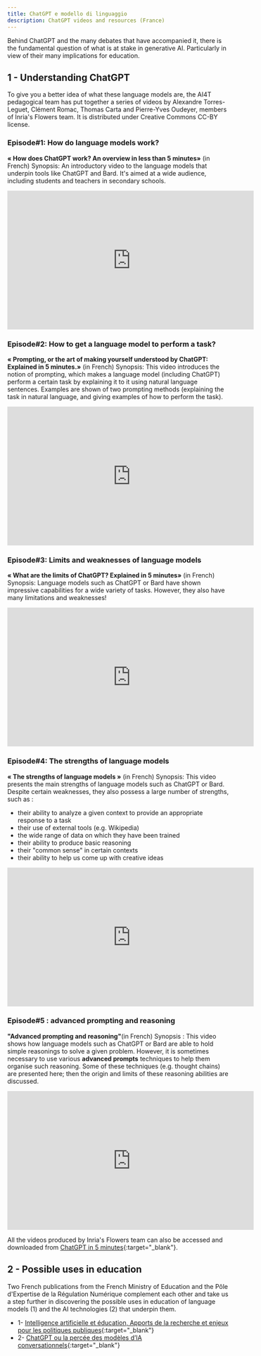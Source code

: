 ```yaml
---
title: ChatGPT e modello di linguaggio
description: ChatGPT videos and resources (France)
---
```


Behind ChatGPT and the many debates that have accompanied it, there is the fundamental question of what is at stake in generative AI. Particularly in view of their many implications for education.

## 1 - Understanding ChatGPT

To give you a better idea of what these language models are, the AI4T pedagogical team has put together a series of videos by Alexandre Torres-Leguet, Clément Romac, Thomas Carta and Pierre-Yves Oudeyer, members of Inria's Flowers team. It is distributed under Creative Commons CC-BY license.

### Episode#1: How do language models work?

**« How does ChatGPT work? An overview in less than 5 minutes»** (in French)
Synopsis: An introductory video to the language models that underpin tools like ChatGPT and Bard. It's aimed at a wide audience, including students and teachers in secondary schools.

<center><iframe width="560" height="315" src="https://www.youtube.com/embed/K8gOvC8gvB4" title="YouTube video player" frameborder="0" allow="accelerometer; autoplay; clipboard-write; encrypted-media; gyroscope; picture-in-picture; web-share" allowfullscreen></iframe></center>

### Episode#2: How to get a language model to perform a task?

**« Prompting, or the art of making yourself understood by ChatGPT: Explained in 5 minutes.»** (in French)
Synopsis: This video introduces the notion of prompting, which makes a language model (including ChatGPT) perform a certain task by explaining it to it using natural language sentences. Examples are shown of two prompting methods (explaining the task in natural language, and giving examples of how to perform the task).

<center><iframe width="560" height="315" src="https://www.youtube.com/embed/8IQ9i_QoA3A" title="YouTube video player" frameborder="0" allow="accelerometer; autoplay; clipboard-write; encrypted-media; gyroscope; picture-in-picture; web-share" allowfullscreen></iframe></center>

### Episode#3: Limits and weaknesses of language models

**« What are the limits of ChatGPT? Explained in 5 minutes»** (in French)
Synopsis: Language models such as ChatGPT or Bard have shown impressive capabilities for a wide variety of tasks. However, they also have many limitations and weaknesses!

<center><iframe width="560" height="315" src="https://www.youtube.com/embed/xXHWTC4mJBM" title="YouTube video player" frameborder="0" allow="accelerometer; autoplay; clipboard-write; encrypted-media; gyroscope; picture-in-picture; web-share" allowfullscreen></iframe></center>

### Episode#4: The strengths of language models

**« The strengths of language models »** (in French)
Synopsis: This video presents the main strengths of language models such as ChatGPT or Bard. Despite certain weaknesses, they also possess a large number of strengths, such as :
- their ability to analyze a given context to provide an appropriate response to a task
- their use of external tools (e.g. Wikipedia)
- the wide range of data on which they have been trained
- their ability to produce basic reasoning
- their "common sense" in certain contexts
- their ability to help us come up with creative ideas

<center><iframe width="560" height="315" src="https://www.youtube.com/embed/5HVR3cVFot4" title="YouTube video player" frameborder="0" allow="accelerometer; autoplay; clipboard-write; encrypted-media; gyroscope; picture-in-picture; web-share" allowfullscreen></iframe></center>

### Episode#5 : advanced prompting and reasoning

**"Advanced prompting and reasoning"**(in French)
Synopsis : This video shows how language models such as ChatGPT or Bard are able to hold simple reasonings to solve a given problem.
However, it is sometimes necessary to use various **advanced prompts** techniques to help them organise such reasoning.
Some of these techniques (e.g. thought chains) are presented here; then the origin and limits of these reasoning abilities are discussed.

<center><iframe width="560" height="315" src="https://www.youtube.com/embed/uLMqTPmvqPw" title="YouTube video player" frameborder="0" allow="accelerometer; autoplay; clipboard-write; encrypted-media; gyroscope; picture-in-picture; web-share" allowfullscreen></iframe></center>


All the videos produced by Inria's Flowers team can also be accessed and downloaded from [ChatGPT in 5 minutes](http://developmentalsystems.org/chatgpt_en_5_minutes/){:target="_blank"}.

## 2 - Possible uses in education
Two French publications from the French Ministry of Education and the Pôle d'Expertise de la Régulation Numérique complement each other and take us a step further in discovering the possible uses in education of language models (1) and the AI technologies (2) that underpin them.
- 1- [Intelligence artificielle et éducation, Apports de la recherche et enjeux pour les politiques publiques](https://edunumrech.hypotheses.org/files/2023/05/MEN_DNE_brochure_IA_WEB.pdf){:target="_blank"}
- 2- [ChatGPT ou la percée des modèles d’IA conversationnels](https://www.peren.gouv.fr/rapports/2023-04-06_Eclairage%20sur_CHATGPT_FR.pdf){:target="_blank"}
